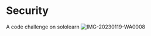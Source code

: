 # Security
A code challenge on sololearn
![IMG-20230119-WA0008](https://user-images.githubusercontent.com/108095967/221281828-f9a17c8b-4908-48dc-8043-84b273970c78.jpg)
